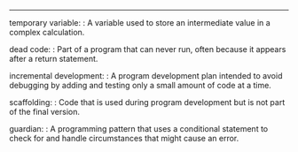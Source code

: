 --------

temporary variable:
:   A variable used to store an intermediate value in a complex calculation.

dead code:
:   Part of a program that can never run, often because it appears after a <span>return</span> statement.

incremental development:
:   A program development plan intended to avoid debugging by adding and testing only a small amount of code at a time.

scaffolding:
:   Code that is used during program development but is not part of the final version.

guardian:
:   A programming pattern that uses a conditional statement to check for and handle circumstances that might cause an error.

